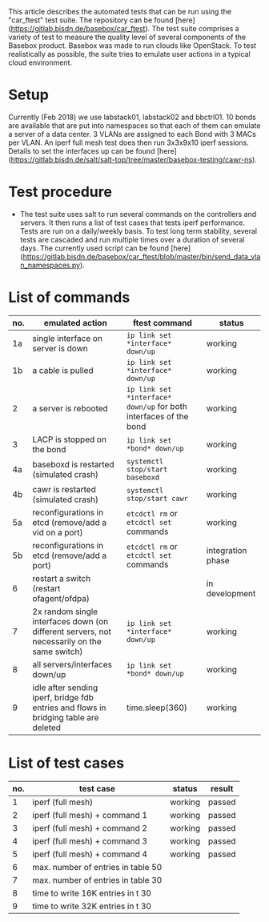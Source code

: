 This article describes the automated tests that can be run using the "car_ftest" test suite. The repository can be found [here] (https://gitlab.bisdn.de/basebox/car_ftest). The test suite comprises a variety of test to measure the quality level of several components of the Basebox product. Basebox was made to run clouds like OpenStack. To test realistically as possible, the suite tries to emulate user actions in a typical cloud environment.

# Setup
Currently (Feb 2018) we use labstack01, labstack02 and bbctrl01. 10 bonds are available that are put into namespaces so that each of them can emulate a server of a data center. 3 VLANs are assigned to each Bond with 3 MACs per VLAN. An iperf full mesh test does then  run 3x3x9x10 iperf sessions. Details to set the interfaces up can be found [here] (https://gitlab.bisdn.de/salt/salt-top/tree/master/basebox-testing/cawr-ns).

# Test procedure
- The test suite uses salt to run several commands on the controllers and servers. It then runs a list of test cases that tests iperf performance. Tests are run on a daily/weekly basis. To test long term stability, several tests are cascaded and run multiple times over a duration of several days. The currently used script can be found [here] (https://gitlab.bisdn.de/basebox/car_ftest/blob/master/bin/send_data_vlan_namespaces.py).

# List of commands

| no. | emulated action                                                                             | ftest command                                                     | status         |
|-----|---------------------------------------------------------------------------------------------|-------------------------------------------------------------------|----------------|
| 1a  | single interface on server is down                                                          | `ip link set *interface* down/up`                                 | working        |
| 1b  | a cable is pulled                                                                           | `ip link set *interface* down/up`                                 | working        |
| 2   | a server is rebooted                                                                        | `ip link set *interface* down/up` for both interfaces of the bond | working        |
| 3   | LACP is stopped on the bond                                                                 | `ip link set *bond* down/up`                                      | working        |
| 4a  | baseboxd is restarted (simulated crash)                                                     | `systemctl stop/start baseboxd`                                   | working        |
| 4b  | cawr is restarted (simulated crash)                                                         | `systemctl stop/start cawr`                                       | working        |
| 5a  | reconfigurations in etcd (remove/add a vid on a port)                                       | `etcdctl rm` or `etcdctl set` commands                            | working        |
| 5b  | reconfigurations in etcd (remove/add a port)                                                | `etcdctl rm` or `etcdctl set` commands                            | integration phase        |
| 6   | restart a switch (restart ofagent/ofdpa)                                                    |                                                                   | in development |
| 7   | 2x random single interfaces down (on different servers, not necessarily on the same switch) | `ip link set *interface* down/up`                                 | working        |
| 8   | all servers/interfaces down/up                                                              | `ip link set *bond* down/up`                                      | working        |
| 9   | idle after sending iperf, bridge fdb entries and flows in bridging table are deleted        | time.sleep(360)                                                   | working        |

# List of test cases

| no. | test case                     | status  | result |
|-----|-------------------------------|---------|--------|
| 1   | iperf (full mesh)             | working | passed |
| 2   | iperf (full mesh) + command 1 | working | passed |
| 3   | iperf (full mesh) + command 2 | working | passed |
| 4   | iperf (full mesh) + command 3 | working | passed |
| 5   | iperf (full mesh) + command 4 | working | passed |
| 6   | max. number of entries in table 50 | | |
| 7   | max. number of entries in table 30 | | |
| 8   | time to write 16K entries in t 30 | | |
| 9   | time to write 32K entries in t 30 | | |